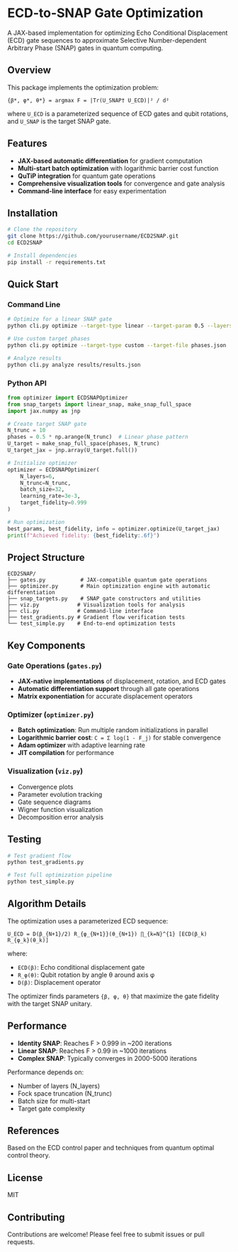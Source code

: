 # ECD-to-SNAP Gate Optimization

A JAX-based implementation for optimizing Echo Conditional Displacement (ECD) gate sequences to approximate Selective Number-dependent Arbitrary Phase (SNAP) gates in quantum computing.

## Overview

This package implements the optimization problem:

```
{β*, φ*, θ*} = argmax F = |Tr(U_SNAP† U_ECD)|² / d²
```

where `U_ECD` is a parameterized sequence of ECD gates and qubit rotations, and `U_SNAP` is the target SNAP gate.

## Features

- **JAX-based automatic differentiation** for gradient computation
- **Multi-start batch optimization** with logarithmic barrier cost function
- **QuTiP integration** for quantum gate operations
- **Comprehensive visualization tools** for convergence and gate analysis
- **Command-line interface** for easy experimentation

## Installation

```bash
# Clone the repository
git clone https://github.com/yourusername/ECD2SNAP.git
cd ECD2SNAP

# Install dependencies
pip install -r requirements.txt
```

## Quick Start

### Command Line

```bash
# Optimize for a linear SNAP gate
python cli.py optimize --target-type linear --target-param 0.5 --layers 6

# Use custom target phases
python cli.py optimize --target-type custom --target-file phases.json

# Analyze results
python cli.py analyze results/results.json
```

### Python API

```python
from optimizer import ECDSNAPOptimizer
from snap_targets import linear_snap, make_snap_full_space
import jax.numpy as jnp

# Create target SNAP gate
N_trunc = 10
phases = 0.5 * np.arange(N_trunc)  # Linear phase pattern
U_target = make_snap_full_space(phases, N_trunc)
U_target_jax = jnp.array(U_target.full())

# Initialize optimizer
optimizer = ECDSNAPOptimizer(
    N_layers=6,
    N_trunc=N_trunc,
    batch_size=32,
    learning_rate=3e-3,
    target_fidelity=0.999
)

# Run optimization
best_params, best_fidelity, info = optimizer.optimize(U_target_jax)
print(f"Achieved fidelity: {best_fidelity:.6f}")
```

## Project Structure

```
ECD2SNAP/
├── gates.py           # JAX-compatible quantum gate operations
├── optimizer.py       # Main optimization engine with automatic differentiation
├── snap_targets.py    # SNAP gate constructors and utilities
├── viz.py            # Visualization tools for analysis
├── cli.py            # Command-line interface
├── test_gradients.py # Gradient flow verification tests
└── test_simple.py    # End-to-end optimization tests
```

## Key Components

### Gate Operations (`gates.py`)

- **JAX-native implementations** of displacement, rotation, and ECD gates
- **Automatic differentiation support** through all gate operations
- **Matrix exponentiation** for accurate displacement operators

### Optimizer (`optimizer.py`)

- **Batch optimization**: Run multiple random initializations in parallel
- **Logarithmic barrier cost**: `C = Σ log(1 - F_j)` for stable convergence
- **Adam optimizer** with adaptive learning rate
- **JIT compilation** for performance

### Visualization (`viz.py`)

- Convergence plots
- Parameter evolution tracking
- Gate sequence diagrams
- Wigner function visualization
- Decomposition error analysis

## Testing

```bash
# Test gradient flow
python test_gradients.py

# Test full optimization pipeline
python test_simple.py
```

## Algorithm Details

The optimization uses a parameterized ECD sequence:

```
U_ECD = D(β_{N+1}/2) R_{φ_{N+1}}(θ_{N+1}) ∏_{k=N}^{1} [ECD(β_k) R_{φ_k}(θ_k)]
```

where:
- `ECD(β)`: Echo conditional displacement gate
- `R_φ(θ)`: Qubit rotation by angle θ around axis φ
- `D(β)`: Displacement operator

The optimizer finds parameters `{β, φ, θ}` that maximize the gate fidelity with the target SNAP unitary.

## Performance

- **Identity SNAP**: Reaches F > 0.999 in ~200 iterations
- **Linear SNAP**: Reaches F > 0.99 in ~1000 iterations
- **Complex SNAP**: Typically converges in 2000-5000 iterations

Performance depends on:
- Number of layers (N_layers)
- Fock space truncation (N_trunc)
- Batch size for multi-start
- Target gate complexity

## References

Based on the ECD control paper and techniques from quantum optimal control theory.

## License

MIT

## Contributing

Contributions are welcome! Please feel free to submit issues or pull requests.